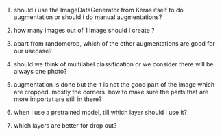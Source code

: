 1. should i use the ImageDataGenerator from Keras itself to do augmentation or should i do manual augmentations?
2. how many images out of 1 image should i create ? 
3. apart from randomcrop, which of the other augmentations are good for our usecase? 
4. should we think of multilabel classification or we consider there will be always one photo?

5. augmentation is done but the it is not the good part of the image which are cropped. mostly the corners. how to make sure the parts that are more importat are still in there?

6. when i use a pretrained model, till which layer should i use it?

7. which layers are better for drop out? 